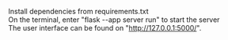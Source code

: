 Install dependencies from requirements.txt<br/>
On the terminal, enter "flask --app server run" to start the server<br/>
The user interface can be found on "http://127.0.0.1:5000/".
